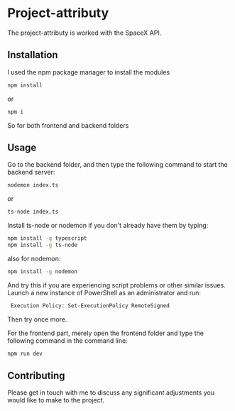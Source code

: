 # Project-attributy
The project-attributy  is worked with the SpaceX API.

## Installation

I used the npm package manager to install the modules

```bash
npm install
```
or
```bash
npm i
```
So for both frontend and backend folders

## Usage
Go to the backend folder, and then type the following command to start the backend server:

```bash
nodemon index.ts
```
or
```bash
ts-node index.ts
```
Install ts-node or nodemon if you don't already have them by typing:
```bash
npm install -g typescript
npm install -g ts-node
```
also for nodemon:
```bash
npm install -g nodemon
```
And try this if you are experiencing script problems or other similar issues.
Launch a new instance of PowerShell as an administrator and run:
```bash
 Execution Policy: Set-ExecutionPolicy RemoteSigned
```
Then try once more.

For the frontend part, merely open the frontend folder and type the following command in the command line:
```bash
npm run dev
```
## Contributing

Please get in touch with me to discuss any significant adjustments you would like to make to the project.

